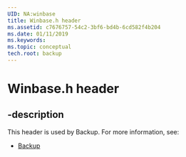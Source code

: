 ```yaml
---
UID: NA:winbase
title: Winbase.h header
ms.assetid: c7676757-54c2-3bf6-bd4b-6cd582f4b204
ms.date: 01/11/2019
ms.keywords: 
ms.topic: conceptual
tech.root: backup
---
```


# Winbase.h header


## -description


This header is used by Backup. For more information, see:

- [Backup](../_backup/index.md)

